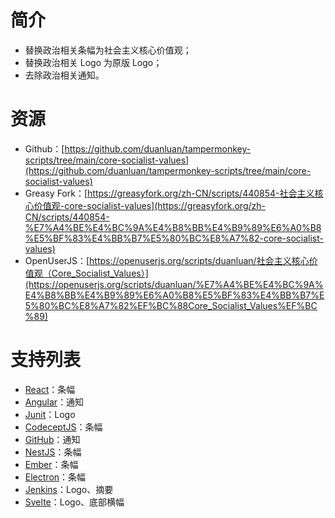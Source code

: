 # 简介

* 替换政治相关条幅为社会主义核心价值观；
* 替换政治相关 Logo 为原版 Logo；
* 去除政治相关通知。

# 资源

* Github：[https://github.com/duanluan/tampermonkey-scripts/tree/main/core-socialist-values](https://github.com/duanluan/tampermonkey-scripts/tree/main/core-socialist-values)
* Greasy Fork：[https://greasyfork.org/zh-CN/scripts/440854-社会主义核心价值观-core-socialist-values](https://greasyfork.org/zh-CN/scripts/440854-%E7%A4%BE%E4%BC%9A%E4%B8%BB%E4%B9%89%E6%A0%B8%E5%BF%83%E4%BB%B7%E5%80%BC%E8%A7%82-core-socialist-values)
* OpenUserJS：[https://openuserjs.org/scripts/duanluan/社会主义核心价值观（Core_Socialist_Values）](https://openuserjs.org/scripts/duanluan/%E7%A4%BE%E4%BC%9A%E4%B8%BB%E4%B9%89%E6%A0%B8%E5%BF%83%E4%BB%B7%E5%80%BC%E8%A7%82%EF%BC%88Core_Socialist_Values%EF%BC%89)

# 支持列表

* [React](https://reactjs.org/)：条幅
* [Angular](https://angular.io/)：通知
* [Junit](https://junit.org/junit5/)：Logo
* [CodeceptJS](https://codecept.io/)：条幅
* [GitHub](https://github.com/)：通知
* [NestJS](https://docs.nestjs.com/)：条幅
* [Ember](https://emberjs.com/)：条幅
* [Electron](https://www.electronjs.org/)：条幅
* [Jenkins](https://www.jenkins.io/)：Logo、摘要
* [Svelte](https://svelte.dev/)：Logo、底部横幅
